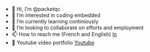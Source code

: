 - 👋 Hi, I’m @packetqc
- 👀 I’m interested in coding embedded
- 🌱 I’m currently learning continiously
- 💞️ I’m looking to collaborate on efforts and employment
- 📫 How to reach me (French and English)
      [In](https://www.linkedin.com/in/martypacket/)
- 👀 Youtube video portfolio [Youtube](https://youtube.com/@packet-yi9sq?feature=shared)
<!--- packetqc/packetqc --->
